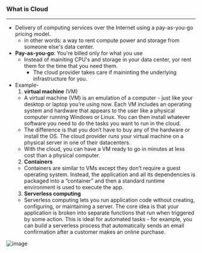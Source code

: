 ### What is Cloud
----

* Delivery of computing services over the Internet using a pay-as-you-go pricing model.
  * in other words: a way to rent compute power and storage from someone else's data center.
* **Pay-as-you-go**: You're billed only for what you use
  * Instead of mainiting CPU's and storage in your data center, yor rent them for the time that you need them.
     * The cloud provider takes care if maininting the underlying infrastructure for you. 
* Example-
  1. **virtual machine** (VM)
  * A virtual machine (VM) is an emulation of a computer - just like your desktop or laptop you’re using now. Each VM includes an operating system and hardware that appears to the user like a physical computer running Windows or Linux. You can then install whatever software you need to do the tasks you want to run in the cloud.
  * The difference is that you don’t have to buy any of the hardware or install the OS. The cloud provider runs your virtual machine on a physical server in one of their datacenters.
  * With the cloud, you can have a VM ready to go in minutes at less cost than a physical computer.
  2. **Containers**
  * Containers are similar to VMs except they don’t require a guest operating system. Instead, the application and all its dependencies is packaged into a “container” and then a standard runtime environment is used to execute the app.
  3. **Serverless computing**
  * Serverless computing lets you run application code without creating, configuring, or maintaining a server. The core idea is that your application is broken into separate functions that run when triggered by some action. This is ideal for automated tasks - for example, you can build a serverless process that automatically sends an email confirmation after a customer makes an online purchase.

![image](https://user-images.githubusercontent.com/69619339/201346230-debead00-9f85-4420-a6d1-e0d66c52ab6e.png)



